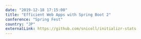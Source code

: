 ```yaml
---
date: "2019-12-18 17:15:00"
title: "Efficient Web Apps with Spring Boot 2"
conference: "Spring Fest"
country: "JP"
externalLink: https://github.com/snicoll/initializr-stats
---
```

